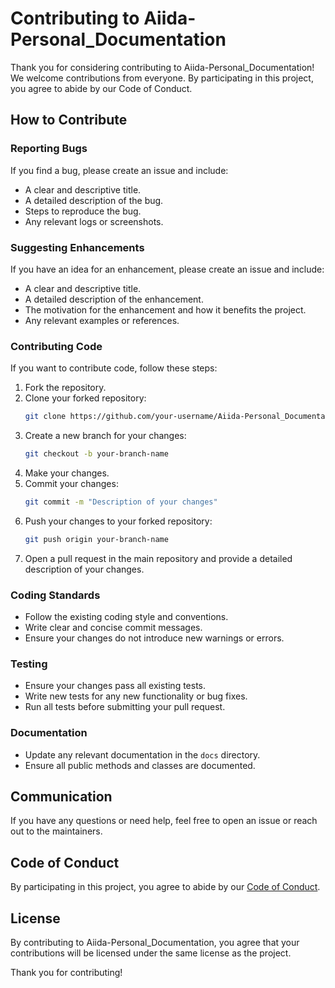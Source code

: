# Contributing to Aiida-Personal_Documentation

Thank you for considering contributing to Aiida-Personal_Documentation! We welcome contributions from everyone. By participating in this project, you agree to abide by our Code of Conduct.

## How to Contribute

### Reporting Bugs

If you find a bug, please create an issue and include:

- A clear and descriptive title.
- A detailed description of the bug.
- Steps to reproduce the bug.
- Any relevant logs or screenshots.

### Suggesting Enhancements

If you have an idea for an enhancement, please create an issue and include:

- A clear and descriptive title.
- A detailed description of the enhancement.
- The motivation for the enhancement and how it benefits the project.
- Any relevant examples or references.

### Contributing Code

If you want to contribute code, follow these steps:

1. Fork the repository.
2. Clone your forked repository:
    ```bash
    git clone https://github.com/your-username/Aiida-Personal_Documentation.git
    ```
3. Create a new branch for your changes:
    ```bash
    git checkout -b your-branch-name
    ```
4. Make your changes.
5. Commit your changes:
    ```bash
    git commit -m "Description of your changes"
    ```
6. Push your changes to your forked repository:
    ```bash
    git push origin your-branch-name
    ```
7. Open a pull request in the main repository and provide a detailed description of your changes.

### Coding Standards

- Follow the existing coding style and conventions.
- Write clear and concise commit messages.
- Ensure your changes do not introduce new warnings or errors.

### Testing

- Ensure your changes pass all existing tests.
- Write new tests for any new functionality or bug fixes.
- Run all tests before submitting your pull request.

### Documentation

- Update any relevant documentation in the `docs` directory.
- Ensure all public methods and classes are documented.

## Communication

If you have any questions or need help, feel free to open an issue or reach out to the maintainers.

## Code of Conduct

By participating in this project, you agree to abide by our [Code of Conduct](./CODE_OF_CONDUCT.md).

## License

By contributing to Aiida-Personal_Documentation, you agree that your contributions will be licensed under the same license as the project.

Thank you for contributing!
